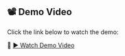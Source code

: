 ## 📽️ Demo Video

Click the link below to watch the demo:

🔗 [▶️ Watch Demo Video](https://github.com/abdulurooj/docspot-seamless-appointment-booking-for-health/blob/main/Video%20Demo/Doctor%20Appointment%20App/demo.mp4?raw=true)
